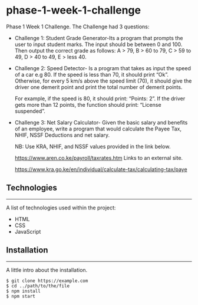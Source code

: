 # phase-1-week-1-challenge
Phase 1 Week 1 Challenge. 
The Challenge had 3 questions:
* Challenge 1: Student Grade Generator-Its a program that prompts the user to input student marks. 
  The input should be between 0 and 100. Then output the correct grade as follows: 
      A > 79, B > 60 to 79, C > 59 to 49, D > 40 to 49, E > less 40.
* Challenge 2: Speed Detector- Is a program that takes as input the speed of a car e.g 80. 
  If the speed is less than 70, it should print “Ok”. Otherwise, for every 5 km/s above the speed limit (70), it should give the driver one demerit point and print the total number of demerit points.

  For example, if the speed is 80, it should print: “Points: 2”. If the driver gets more than 12 points, the function should print: “License suspended”.
* Challenge 3: Net Salary Calculator- Given the basic salary and benefits of an employee, write a program that would calculate the Payee Tax, NHIF, NSSF Deductions and net salary.

  NB: Use KRA, NHIF, and NSSF values provided in the link below.

    https://www.aren.co.ke/payroll/taxrates.htm Links to an external site.  

    https://www.kra.go.ke/en/individual/calculate-tax/calculating-tax/paye  
  
## Technologies
***
A list of technologies used within the project:
* HTML
* CSS
* JavaScript

## Installation
***
A little intro about the installation. 
```
$ git clone https://example.com
$ cd ../path/to/the/file
$ npm install
$ npm start
```
